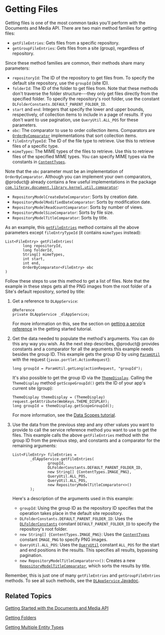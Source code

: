 # Getting Files [](id=getting-files)

Getting files is one of the most common tasks you'll perform with the Documents 
and Media API. There are two main method families for getting files: 

-   `getFileEntries`: Gets files from a specific repository. 
-   `getGroupFileEntries`: Gets files from a site (group), regardless of 
    repository. 

Since these method families are common, their methods share many parameters: 

-   `repositoryId`: The ID of the repository to get files from. To specify the 
    default site repository, use the `groupId` (site ID). 
-   `folderId`: The ID of the folder to get files from. Note that these methods 
    don't traverse the folder structure---they only get files directly from the 
    specified folder. To specify the repository's root folder, use the constant 
    `DLFolderConstants.DEFAULT_PARENT_FOLDER_ID`. 
-   `start` and `end`: Integers that specify the lower and upper bounds, 
    respectively, of collection items to include in a page of results. If you 
    don't want to use pagination, use `QueryUtil.ALL_POS` for these parameters. 
-   `obc`: The comparator to use to order collection items. Comparators are 
    [`OrderByComparator`](@platform-ref@/7.1-latest/javadocs/portal-kernel/com/liferay/portal/kernel/util/OrderByComparator.html) 
    implementations that sort collection items. 
-   `fileEntryTypeId`: The ID of the file type to retrieve. Use this to retrieve 
    files of a specific type. 
-   `mimeTypes`: The MIME types of the files to retrieve. Use this to retrieve 
    files of the specified MIME types. You can specify MIME types via the 
    constants in 
    [`ContentTypes`](@platform-ref@/7.1-latest/javadocs/portal-kernel/com/liferay/portal/kernel/util/ContentTypes.html). 

Note that the `obc` parameter must be an implementation of `OrderByComparator`. 
Although you can implement your own comparators, @product@ already contains a 
few useful implementations in the package 
[`com.liferay.document.library.kernel.util.comparator`](@platform-ref@/7.1-latest/javadocs/portal-kernel/com/liferay/document/library/kernel/util/comparator/package-summary.html): 

-   `RepositoryModelCreateDateComparator`: Sorts by creation date. 
-   `RepositoryModelModifiedDateComparator`: Sorts by modification date. 
-   `RepositoryModelReadCountComparator`: Sorts by number of views. 
-   `RepositoryModelSizeComparator`: Sorts by file size. 
-   `RepositoryModelTitleComparator`: Sorts by title. 

As an example, this 
[`getFileEntries`](@platform-ref@/7.1-latest/javadocs/portal-kernel/com/liferay/document/library/kernel/service/DLAppService.html#getFileEntries-long-long-java.lang.String:A-int-int-com.liferay.portal.kernel.util.OrderByComparator-) 
method contains all the above parameters except `fileEntryTypeId` (it contains 
`mimeTypes` instead): 

    List<FileEntry> getFileEntries(
            long repositoryId, 
            long folderId, 
            String[] mimeTypes, 
            int start, 
            int end, 
            OrderByComparator<FileEntry> obc
    )

Follow these steps to use this method to get a list of files. Note that the 
example in these steps gets all the PNG images from the root folder of a Site's 
default repository, sorted by title: 

1.  Get a reference to `DLAppService`: 

        @Reference
        private DLAppService _dlAppService;

    For more information on this, see the section on 
    [getting a service reference](/develop/tutorials/-/knowledge_base/7-1/getting-started-with-the-documents-and-media-api#getting-a-service-reference) 
    in the getting started tutorial. 

2.  Get the data needed to populate the method's arguments. You can do this any 
    way you wish. As the next step describes, @product@ provides constants and a 
    comparator for all the arguments this example needs besides the group ID. 
    This example gets the group ID by using 
    [`ParamUtil`](@platform-ref@/7.1-latest/javadocs/portal-kernel/com/liferay/portal/kernel/util/ParamUtil.html) 
    with the request (`javax.portlet.ActionRequest`): 

        long groupId = ParamUtil.getLong(actionRequest, "groupId");

    It's also possible to get the group ID via the 
    [`ThemeDisplay`](@platform-ref@/7.1-latest/javadocs/portal-kernel/com/liferay/portal/kernel/theme/ThemeDisplay.html). 
    Calling the `ThemeDisplay` method `getScopeGroupId()` gets the ID of your 
    app's current site (group): 

        ThemeDisplay themeDisplay = (ThemeDisplay) request.getAttribute(WebKeys.THEME_DISPLAY);
        long groupId = themeDisplay.getScopeGroupId();

    For more information, see the 
    [Data Scopes tutorial](/develop/tutorials/-/knowledge_base/7-1/data-scopes). 

3.  Use the data from the previous step and any other values you want to provide 
    to call the service reference method you want to use to get the files. This 
    example calls the above `getFileEntries` method with the group ID from the 
    previous step, and constants and a comparator for the remaining arguments: 

        List<FileEntry> fileEntries = 
                _dlAppService.getFileEntries(
                        groupId, 
                        DLFolderConstants.DEFAULT_PARENT_FOLDER_ID, 
                        new String[] {ContentTypes.IMAGE_PNG}, 
                        QueryUtil.ALL_POS, 
                        QueryUtil.ALL_POS, 
                        new RepositoryModelTitleComparator<>()
                );

    Here's a description of the arguments used in this example: 

    -   `groupId`: Using the group ID as the repository ID specifies that the 
        operation takes place in the default site repository. 
    -   `DLFolderConstants.DEFAULT_PARENT_FOLDER_ID`: Uses the 
        [`DLFolderConstants`](@platform-ref@/7.1-latest/javadocs/portal-kernel/com/liferay/document/library/kernel/model/DLFolderConstants.html) 
        constant `DEFAULT_PARENT_FOLDER_ID` to specify the repository's root 
        folder. 
    -   `new String[] {ContentTypes.IMAGE_PNG}`: Uses the 
        [`ContentTypes`](@platform-ref@/7.1-latest/javadocs/portal-kernel/com/liferay/portal/kernel/util/ContentTypes.html) 
        constant `IMAGE_PNG` to specify PNG images. 
    -   `QueryUtil.ALL_POS`: Uses the 
        [`QueryUtil`](@platform-ref@/7.1-latest/javadocs/portal-kernel/com/liferay/portal/kernel/dao/orm/QueryUtil.html) 
        constant `ALL_POS` for the start and end positions in the results. This 
        specifies all results, bypassing pagination. 
    -   `new RepositoryModelTitleComparator<>()`: Creates a new 
        [`RepositoryModelTitleComparator`](@platform-ref@/7.1-latest/javadocs/portal-kernel/com/liferay/document/library/kernel/util/comparator/RepositoryModelTitleComparator.html), 
        which sorts the results by title. 

Remember, this is just one of many `getFileEntries` and `getGroupFileEntries` 
methods. To see all such methods, see the 
[`DLAppService` Javadoc](@platform-ref@/7.1-latest/javadocs/portal-kernel/com/liferay/document/library/kernel/service/DLAppService.html). 

## Related Topics [](id=related-topics)

[Getting Started with the Documents and Media API](/develop/tutorials/-/knowledge_base/7-1/getting-started-with-the-documents-and-media-api)

[Getting Folders](/develop/tutorials/-/knowledge_base/7-1/getting-folders)

[Getting Multiple Entity Types](/develop/tutorials/-/knowledge_base/7-1/getting-multiple-entity-types)
